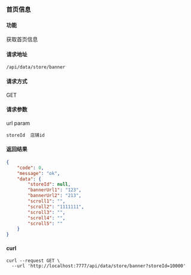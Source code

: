 ### 首页信息

#### 功能
获取首页信息

#### 请求地址
```text
/api/data/store/banner
```

#### 请求方式
GET

#### 请求参数
url param
```text
storeId  店铺id
```

#### 返回结果

```json
{
	"code": 0,
	"message": "ok",
	"data": {
		"storeId": null,
		"bannerUrl1": "123",
		"bannerUrl2": "213",
		"scroll1": "",
		"scroll2": "1111111",
		"scroll3": "",
		"scroll4": "",
		"scroll5": ""
	}
}
```

#### curl
```
curl --request GET \
  --url 'http://localhost:7777/api/data/store/banner?storeId=10000'
```
